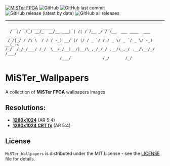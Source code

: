 [![MiSTer FPGA](https://img.shields.io/badge/MiSTer-FPGA-blue?logo=applearcade&logoColor=FFFFFF&style=flat-square)](https://misterfpga.org/)
![GitHub](https://img.shields.io/github/license/Schermobianco/MiSTer_Wallpapers?style=flat-square)
![GitHub last commit](https://img.shields.io/github/last-commit/Schermobianco/MiSTer_Wallpapers?style=flat-square)
![GitHub release (latest by date)](https://img.shields.io/github/v/release/Schermobianco/MiSTer_Wallpapers?style=flat-square)
![GitHub all releases](https://img.shields.io/github/downloads/Schermobianco/MiSTer_Wallpapers/total?style=flat-square)

___
```
   __  ____ __________       _      __     ____                         
  /  |/  (_) __/_  __/__ ___| | /| / /__ _/ / /__  ___ ____  ___ _______
 / /|_/ / /\ \  / / / -_) __/ |/ |/ / _ `/ / / _ \/ _ `/ _ \/ -_) __(_-<
/_/  /_/_/___/ /_/  \__/_/__|__/|__/\_,_/_/_/ .__/\_,_/ .__/\__/_/ /___/
                        /___/              /_/       /_/                
```
# MiSTer_Wallpapers
A collection of **MiSTer FPGA** wallpapers images

## Resolutions:
- **[1280x1024](/wallpapers/1280x1024_WS/)** (AR 5:4)
- **[1280x1024 CRT fx](/wallpapers/1280x1024_CRTfx_WS/)** (AR 5:4)

## License
``MiSTer_Wallpapers`` is distributed under the MIT License - see the [LICENSE](LICENSE) file for details.
